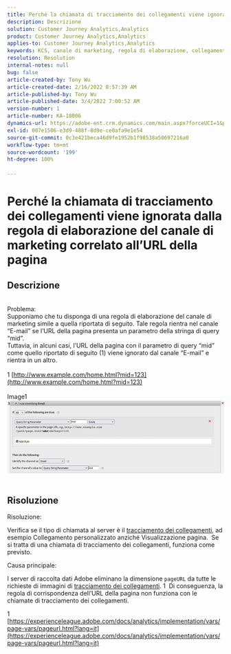 ```yaml
---
title: Perché la chiamata di tracciamento dei collegamenti viene ignorata dalla regola di elaborazione del canale di marketing correlato all’URL della pagina
description: Descrizione
solution: Customer Journey Analytics,Analytics
product: Customer Journey Analytics,Analytics
applies-to: Customer Journey Analytics,Analytics
keywords: KCS, canale di marketing, regola di elaborazione, collegamento personalizzato
resolution: Resolution
internal-notes: null
bug: false
article-created-by: Tony Wu
article-created-date: 2/16/2022 8:57:39 AM
article-published-by: Tony Wu
article-published-date: 3/4/2022 7:00:52 AM
version-number: 1
article-number: KA-18006
dynamics-url: https://adobe-ent.crm.dynamics.com/main.aspx?forceUCI=1&pagetype=entityrecord&etn=knowledgearticle&id=ef031979-068f-ec11-b400-00224804afa7
exl-id: 007e1506-e3d9-408f-8d9e-ce0afa9e1e54
source-git-commit: 0c3e421beca46d9fe1952b1f98538a50697216a0
workflow-type: tm+mt
source-wordcount: '199'
ht-degree: 100%

---
```


# Perché la chiamata di tracciamento dei collegamenti viene ignorata dalla regola di elaborazione del canale di marketing correlato all’URL della pagina

## Descrizione

 
<br>Problema:
<br>Supponiamo che tu disponga di una regola di elaborazione del canale di marketing simile a quella riportata di seguito. Tale regola rientra nel canale “E-mail” se l’URL della pagina presenta un parametro della stringa di query “mid”.
<br>Tuttavia, in alcuni casi, l’URL della pagina con il parametro di query “mid” come quello riportato di seguito (1) viene ignorato dal canale “E-mail” e rientra in un altro.
<br> 
<br>1 [http://www.example.com/home.html?mid=123](http://www.example.com/home.html?mid=123)
<br> 
<br>Image1
<br>![](assets/___0a52cf71-078f-ec11-b400-00224804afa7___.png)
<br> 

## Risoluzione




Risoluzione:

Verifica se il tipo di chiamata al server è il [tracciamento dei collegamenti](https://experienceleague.adobe.com/docs/analytics/implementation/vars/functions/tl-method.html?lang=it), ad esempio Collegamento personalizzato anziché Visualizzazione pagina.  Se si tratta di una chiamata di tracciamento dei collegamenti, funziona come previsto.



Causa principale:

I server di raccolta dati Adobe eliminano la dimensione `pageURL` da tutte le richieste di immagini di [tracciamento dei collegamenti](https://experienceleague.adobe.com/docs/analytics/implementation/vars/functions/tl-method.html?lang=en). 1  Di conseguenza, la regola di corrispondenza dell’URL della pagina non funziona con le chiamate di tracciamento dei collegamenti.

1 [https://experienceleague.adobe.com/docs/analytics/implementation/vars/page-vars/pageurl.html?lang=it](https://experienceleague.adobe.com/docs/analytics/implementation/vars/page-vars/pageurl.html?lang=it)
